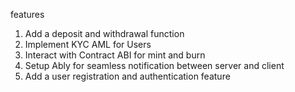 features

1. Add a deposit and withdrawal function
2. Implement KYC AML for Users
3. Interact with Contract ABI for mint and burn
4. Setup Ably for seamless notification between server and client
5. Add a user registration and authentication feature 